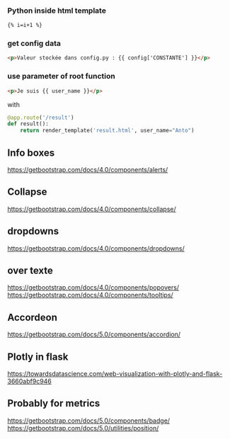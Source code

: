 ### Python inside html template
```html
{% i=i+1 %}
```

### get config data
```html
<p>Valeur stockée dans config.py : {{ config['CONSTANTE'] }}</p>
```

### use parameter of root function
```html
<p>Je suis {{ user_name }}</p>
```

with
```py
@app.route('/result')
def result():
    return render_template('result.html', user_name="Anto")
```



## Info boxes
https://getbootstrap.com/docs/4.0/components/alerts/


## Collapse
https://getbootstrap.com/docs/4.0/components/collapse/


## dropdowns
https://getbootstrap.com/docs/4.0/components/dropdowns/


## over texte
https://getbootstrap.com/docs/4.0/components/popovers/
https://getbootstrap.com/docs/4.0/components/tooltips/

## Accordeon
https://getbootstrap.com/docs/5.0/components/accordion/

## Plotly in flask
https://towardsdatascience.com/web-visualization-with-plotly-and-flask-3660abf9c946

## Probably for metrics
https://getbootstrap.com/docs/5.0/components/badge/
https://getbootstrap.com/docs/5.0/utilities/position/